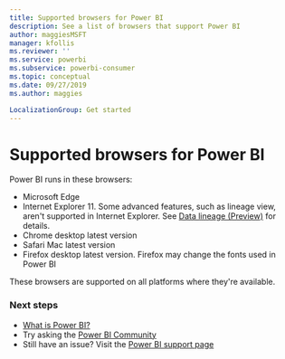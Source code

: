 ```yaml
---
title: Supported browsers for Power BI
description: See a list of browsers that support Power BI
author: maggiesMSFT
manager: kfollis
ms.reviewer: ''
ms.service: powerbi
ms.subservice: powerbi-consumer
ms.topic: conceptual
ms.date: 09/27/2019
ms.author: maggies

LocalizationGroup: Get started
---
```

# Supported browsers for Power BI
Power BI runs in these browsers:

- Microsoft Edge
- Internet Explorer 11. Some advanced features, such as lineage view, aren't supported in Internet Explorer. See [Data lineage (Preview)](service-data-lineage.md) for details.
- Chrome desktop latest version
- Safari Mac latest version
- Firefox desktop latest version. Firefox may change the fonts used in Power BI 

These browsers are supported on all platforms where they're available.

### Next steps
* [What is Power BI?](power-bi-overview.md)
* Try asking the [Power BI Community](http://community.powerbi.com/)
* Still have an issue? Visit the [Power BI support page](https://powerbi.microsoft.com/support/)

